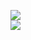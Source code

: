 [![](https://img.shields.io/badge/Made%20With-Github%20Spray-lightgrey.svg?style=for-the-badge&logo=github)](https://github.com/Annihil/github-spray#12055)  
[![](https://i.imgur.com/2DrTn0Z.gif)](https://github.com/Annihil/github-spray)